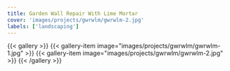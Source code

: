 ```yaml
---
title: Garden Wall Repair With Lime Mortar
cover: 'images/projects/gwrwlm/gwrwlm-2.jpg'
labels: ['landscaping']
---
```


{{< gallery >}}
{{< gallery-item image="images/projects/gwrwlm/gwrwlm-1.jpg" >}}
{{< gallery-item image="images/projects/gwrwlm/gwrwlm-2.jpg" >}}
{{< /gallery >}}